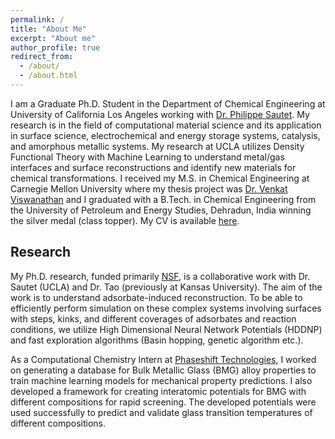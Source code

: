 ```yaml
---
permalink: /
title: "About Me"
excerpt: "About me"
author_profile: true
redirect_from: 
  - /about/
  - /about.html
---
```


I am a Graduate Ph.D. Student in the Department of Chemical Engineering at University of California Los Angeles working with [Dr. Philippe Sautet](http://www.seas.ucla.edu/sautet-group/member/). My research is in the field of computational material science and its application in surface science, electrochemical and energy storage systems, catalysis, and amorphous metallic systems. My research at UCLA utilizes Density Functional Theory with Machine Learning to understand metal/gas interfaces and surface reconstructions and identify new materials for chemical transformations. I received my M.S. in Chemical Engineering at Carnegie Mellon University where my thesis project was [Dr. Venkat Viswanathan](https://www.cmu.edu/me/venkatgroup/index.html) and I graduated with a B.Tech. in Chemical Engineering from the University of Petroleum and Energy Studies, Dehradun, India winning the silver medal (class topper). My CV is available [here](/files/Vaidish_Sumaria_CV.pdf). 

Research
------------------
My Ph.D. research, funded primarily [NSF](https://www.nsf.gov/awardsearch/showAward?AWD_ID=1800601&HistoricalAwards=false), is a collaborative work with Dr. Sautet (UCLA) and Dr. Tao (previously at Kansas University). The aim of the work is to understand adsorbate-induced reconstruction. To be able to efficiently perform simulation on these complex systems involving surfaces with steps, kinks, and different coverages of adsorbates and reaction conditions, we utilize High Dimensional Neural Network Potentials (HDDNP) and fast exploration algorithms (Basin hopping, genetic algorithm etc.).  

As a Computational Chemistry Intern at [Phaseshift Technologies](https://www.thephaseshift.com/), I worked on generating a database for Bulk Metallic Glass (BMG) alloy properties to train machine learning models for mechanical property predictions. I also developed a framework for creating interatomic potentials for BMG with different compositions for rapid screening. The developed potentials were used successfully to predict and validate glass transition temperatures of different compositions.
